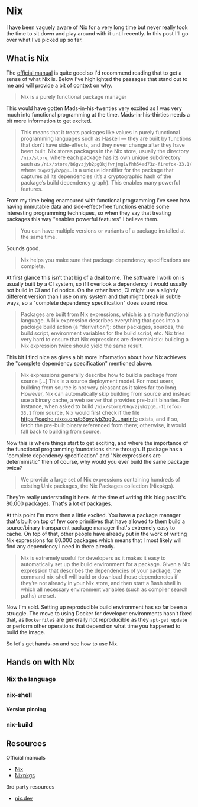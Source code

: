 # Nix

I have been vaguely aware of Nix for a very long time but never really took the time to sit down and play around with it until recently. In this post I'll go over what I've picked up so far.

## What is Nix

The [official manual](https://nixos.org/manual/nix/stable) is quite good so I'd recommend reading that to get a sense of what Nix is. Below I've highlighted the passages that stand out to me and will provide a bit of context on why.

> Nix is a purely functional package manager

This would have gotten Mads-in-his-twenties very excited as I was very much into functional programming at the time. Mads-in-his-thirties needs a bit more information to get excited.

> This means that it treats packages like values in purely functional programming languages such as Haskell — they are built by functions that don’t have side-effects, and they never change after they have been built. Nix stores packages in the Nix store, usually the directory `/nix/store`, where each package has its own unique subdirectory such as `/nix/store/b6gvzjyb2pg0kjfwrjmg1vfhh54ad73z-firefox-33.1/` where `b6gvzjyb2pg0…` is a unique identifier for the package that captures all its dependencies (it’s a cryptographic hash of the package’s build dependency graph). This enables many powerful features.

From my time being enamoured with functional programming I've seen how having immutable data and side-effect-free functions enable some interesting programming techniques, so when they say that treating packages this way "enables powerful features" I believe them.

> You can have multiple versions or variants of a package installed at the same time.

Sounds good.

> Nix helps you make sure that package dependency specifications are complete.

At first glance this isn't that big of a deal to me. The software I work on is usually built by a CI system, so if I overlook a dependency it would usually not build in CI and I'd notice. On the other hand, CI might use a slightly different version than I use on my system and that might break in subtle ways, so a "complete dependency specification" does sound nice.

> Packages are built from Nix expressions, which is a simple functional language. A Nix expression describes everything that goes into a package build action (a “derivation”): other packages, sources, the build script, environment variables for the build script, etc. Nix tries very hard to ensure that Nix expressions are deterministic: building a Nix expression twice should yield the same result.

This bit I find nice as gives a bit more information about how Nix achieves the "complete dependency specification" mentioned above.

> Nix expressions generally describe how to build a package from source [...] This is a source deployment model. For most users, building from source is not very pleasant as it takes far too long. However, Nix can automatically skip building from source and instead use a binary cache, a web server that provides pre-built binaries. For instance, when asked to build `/nix/store/b6gvzjyb2pg0…-firefox-33.1` from source, Nix would first check if the file https://cache.nixos.org/b6gvzjyb2pg0….narinfo exists, and if so, fetch the pre-built binary referenced from there; otherwise, it would fall back to building from source.

Now this is where things start to get exciting, and where the importance of the functional programming foundations shine through. If package has a "complete dependency specification" and "Nix expressions are deterministic" then of course, why would you ever build the same package twice?

> We provide a large set of Nix expressions containing hundreds of existing Unix packages, the Nix Packages collection (Nixpkgs).

They're really understating it here. At the time of writing this blog post it's 80.000 packages. That's a lot of packages.

At this point I'm more then a little excited. You have a package manager that's built on top of few core primitives that have allowed to them build a source/binary transparent package manager that's extremely easy to cache. On top of that, other people have already put in the work of writing Nix expressions for 80.000 packages which means that I most likely will find any dependency I need in there already.

> Nix is extremely useful for developers as it makes it easy to automatically set up the build environment for a package. Given a Nix expression that describes the dependencies of your package, the command nix-shell will build or download those dependencies if they’re not already in your Nix store, and then start a Bash shell in which all necessary environment variables (such as compiler search paths) are set.

Now I'm sold. Setting up reproducible build environment has so far been a struggle. The move to using Docker for developer environments hasn't fixed that, as `Dockerfile`s are generally not reproducible as they `apt-get update` or perform other operations that depend on what time you happened to build the image.

So let's get hands-on and see how to use Nix.

## Hands on with Nix

### Nix the language

### nix-shell

#### Version pinning

### nix-build

## Resources

Official manuals

- [Nix](https://nixos.org/manual/nix/stable/)
- [Nixpkgs](https://nixos.org/manual/nixpkgs/stable/)

3rd party resources

- [nix.dev](https://nix.dev/)
